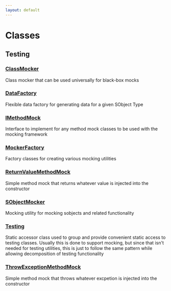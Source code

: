 ```yaml
---
layout: default
---
```

# Classes
## Testing

### [ClassMocker](/Testing/ClassMocker.md)

Class mocker that can be used universally for black-box mocks

### [DataFactory](/Testing/DataFactory.md)

Flexible data factory for generating data for a given SObject Type

### [IMethodMock](/Testing/IMethodMock.md)

Interface to implement for any method mock classes to be used with the mocking framework

### [MockerFactory](/Testing/MockerFactory.md)

Factory classes for creating various mocking utilities

### [ReturnValueMethodMock](/Testing/ReturnValueMethodMock.md)

Simple method mock that returns whatever value is injected into the constructor

### [SObjectMocker](/Testing/SObjectMocker.md)

Mocking utility for mocking sobjects and related functionality

### [Testing](/Testing/Testing.md)

Static accessor class used to group and provide convenient static access to testing classes. Usually this is done to support mocking, but since that isn&apos;t needed for testing utilities, this is just to follow the same pattern while allowing decomposition of testing functionality

### [ThrowExceptionMethodMock](/Testing/ThrowExceptionMethodMock.md)

Simple method mock that throws whatever excpetion is injected into the constructor
